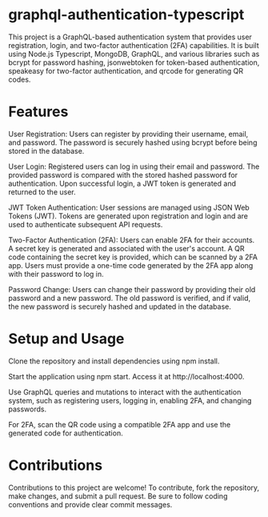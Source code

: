 # graphql-authentication-typescript
This project is a GraphQL-based authentication system that provides user registration, login, and two-factor authentication (2FA) capabilities. It is built using Node.js Typescript, MongoDB, GraphQL, and various libraries such as bcrypt for password hashing, jsonwebtoken for token-based authentication, speakeasy for two-factor authentication, and qrcode for generating QR codes.

# Features
User Registration: Users can register by providing their username, email, and password. The password is securely hashed using bcrypt before being stored in the database.

User Login: Registered users can log in using their email and password. The provided password is compared with the stored hashed password for authentication. Upon successful login, a JWT token is generated and returned to the user.

JWT Token Authentication: User sessions are managed using JSON Web Tokens (JWT). Tokens are generated upon registration and login and are used to authenticate subsequent API requests.

Two-Factor Authentication (2FA): Users can enable 2FA for their accounts. A secret key is generated and associated with the user's account. A QR code containing the secret key is provided, which can be scanned by a 2FA app. Users must provide a one-time code generated by the 2FA app along with their password to log in.

Password Change: Users can change their password by providing their old password and a new password. The old password is verified, and if valid, the new password is securely hashed and updated in the database.

# Setup and Usage
Clone the repository and install dependencies using npm install.

Start the application using npm start. Access it at http://localhost:4000.

Use GraphQL queries and mutations to interact with the authentication system, such as registering users, logging in, enabling 2FA, and changing passwords.

For 2FA, scan the QR code using a compatible 2FA app and use the generated code for authentication.

# Contributions
Contributions to this project are welcome! To contribute, fork the repository, make changes, and submit a pull request. Be sure to follow coding conventions and provide clear commit messages.
